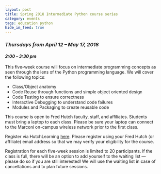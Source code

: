 ```yaml
---
layout: post
title: Spring 2018 Intermediate Python course series
category: events
tags: education python
hide_in_feed: true
---
```


### *Thursdays from April 12 &ndash; May 17, 2018*

#### *2:00 &ndash; 3:30 pm*

This five-week course will focus on intermediate programming concepts as seen through the lens of the Python programming language. We will cover the following topics:

- Class/Object anatomy
- Code Reuse through functions and simple object oriented design
- Code Testing to ensure correctness
- Interactive Debugging to understand code failures
- Modules and Packaging to create reusable code

This course is open to Fred Hutch faculty, staff, and affiliates. Students must bring a laptop to each class. Please be sure your laptop can connect to the Marconi on-campus wireless network prior to the first class.

Register via HutchLearning [here](https://centernet.fredhutch.org/cn/u/training/access-hutch-learning.html).
Please register using your Fred Hutch (or affiliate) email address so that we may verify your eligibility for the course.

Registration for each five-week session is limited to 20 participants. If the class is full, there will be an option to add yourself to the waiting list — please do so if you are still interested! We will use the waiting list in case of cancellations and to plan future sessions.
